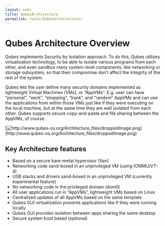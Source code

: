 ```yaml
---
layout: wiki
title: QubesArchitecture
permalink: /wiki/QubesArchitecture/
---
```


Qubes Architecture Overview
===========================

Qubes implements Security by Isolation approach. To do this, Qubes utilizes virtualization technology, to be able to isolate various programs from each other, and even sandbox many system-level components, like networking or storage subsystem, so that their compromise don’t affect the integrity of the rest of the system.

Qubes lets the user define many security domains implemented as lightweight Virtual Machines (VMs), or “AppVMs”. E.g. user can have “personal”, “work”, “shopping”, “bank”, and “random” AppVMs and can use the applications from within those VMs just like if they were executing on the local machine, but at the same time they are well isolated from each other. Qubes supports secure copy-and-paste and file sharing between the AppVMs, of course.

[![](http://www.qubes-os.org/Architecture_files/droppedImage.png "http://www.qubes-os.org/Architecture_files/droppedImage.png")](http://www.qubes-os.org/Architecture_files/droppedImage.png)

Key Architecture features
-------------------------

-   Based on a secure bare-metal hypervisor (Xen)
-   Networking code sand-boxed in an unprivileged VM (using IOMMU/VT-d)
-   USB stacks and drivers sand-boxed in an unprivileged VM (currently experimental feature)
-   No networking code in the privileged domain (dom0)
-   All user applications run in “AppVMs”, lightweight VMs based on Linux
-   Centralized updates of all AppVMs based on the same template
-   Qubes GUI virtualization presents applications like if they were running locally
-   Qubes GUI provides isolation between apps sharing the same desktop
-   Secure system boot based (optional)

